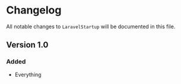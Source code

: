 # Changelog

All notable changes to `LaravelStartup` will be documented in this file.

## Version 1.0

### Added
- Everything
